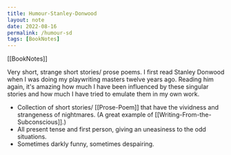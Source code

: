 ```yaml
---
title: Humour-Stanley-Donwood
layout: note
date: 2022-08-16
permalink: /humour-sd
tags: [BookNotes]
---
```


[[BookNotes]]

Very short, strange short stories/ prose poems. I first read Stanley Donwood when I was doing my playwriting masters twelve years ago. Reading him again, it's amazing how much I have been influenced by these singular stories and how much I have tried to emulate them in my own work.

-   Collection of short stories/ [[Prose-Poem]] that have the vividness and strangeness of nightmares. (A great example of [[Writing-From-the-Subconscious]].)
-   All present tense and first person, giving an uneasiness to the odd situations.
-   Sometimes darkly funny, sometimes despairing.
